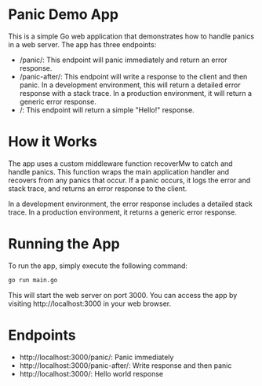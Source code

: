 # Panic Demo App
This is a simple Go web application that demonstrates how to handle panics in a web server. The app has three endpoints:

- /panic/: This endpoint will panic immediately and return an error response.
- /panic-after/: This endpoint will write a response to the client and then panic. In a development environment, this will return a detailed error response with a stack trace. In a production environment, it will return a generic error response.
- /: This endpoint will return a simple "Hello!" response.

# How it Works
The app uses a custom middleware function recoverMw to catch and handle panics. This function wraps the main application handler and recovers from any panics that occur. If a panic occurs, it logs the error and stack trace, and returns an error response to the client.

In a development environment, the error response includes a detailed stack trace. In a production environment, it returns a generic error response.

# Running the App
To run the app, simply execute the following command:

```bash 
go run main.go
```

This will start the web server on port 3000. You can access the app by visiting http://localhost:3000 in your web browser.

# Endpoints
- http://localhost:3000/panic/: Panic immediately
- http://localhost:3000/panic-after/: Write response and then panic
- http://localhost:3000/: Hello world response


